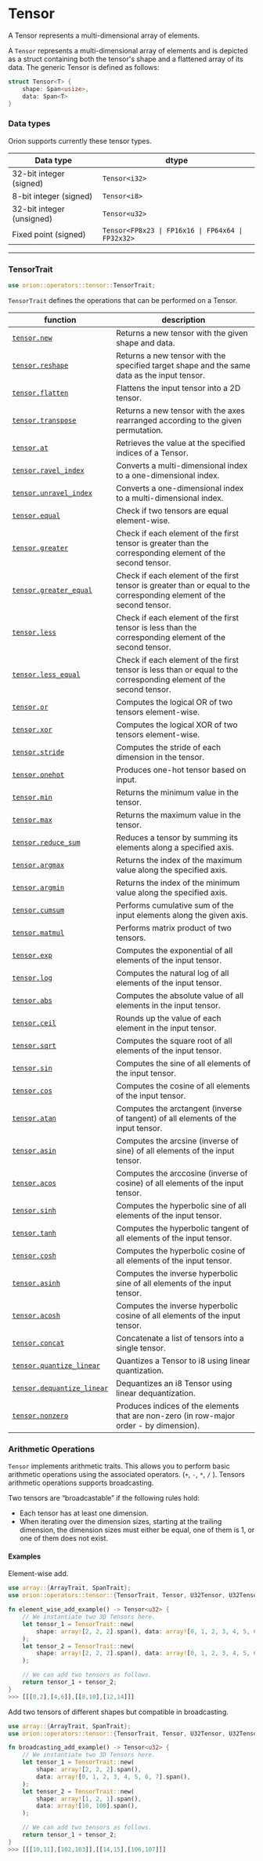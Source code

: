 # Tensor

A Tensor represents a multi-dimensional array of elements.

A `Tensor` represents a multi-dimensional array of elements and is depicted as a struct containing both the tensor's shape and a flattened array of its data. The generic Tensor is defined as follows:

```rust
struct Tensor<T> {
    shape: Span<usize>,
    data: Span<T>
}
```

### Data types

Orion supports currently these tensor types.

| Data type                 | dtype                                             |
| ------------------------- | ------------------------------------------------- |
| 32-bit integer (signed)   | `Tensor<i32>`                                     |
| 8-bit integer (signed)    | `Tensor<i8>`                                      |
| 32-bit integer (unsigned) | `Tensor<u32>`                                     |
| Fixed point (signed)      | `Tensor<FP8x23 \| FP16x16 \| FP64x64 \| FP32x32>` |

***

### Tensor**Trait**

```rust
use orion::operators::tensor::TensorTrait;
```

`TensorTrait` defines the operations that can be performed on a Tensor.

| function                                                   | description                                                                                                           |
| ---------------------------------------------------------- | --------------------------------------------------------------------------------------------------------------------- |
| [`tensor.new`](tensor.new.md)                              | Returns a new tensor with the given shape and data.                                                                   |
| [`tensor.reshape`](tensor.reshape.md)                      | Returns a new tensor with the specified target shape and the same data as the input tensor.                           |
| [`tensor.flatten`](tensor.flatten.md)                      | Flattens the input tensor into a 2D tensor.                                                                           |
| [`tensor.transpose`](tensor.transpose.md)                  | Returns a new tensor with the axes rearranged according to the given permutation.                                     |
| [`tensor.at`](tensor.at.md)                                | Retrieves the value at the specified indices of a Tensor.                                                             |
| [`tensor.ravel_index`](tensor.ravel\_index.md)             | Converts a multi-dimensional index to a one-dimensional index.                                                        |
| [`tensor.unravel_index`](tensor.unravel\_index.md)         | Converts a one-dimensional index to a multi-dimensional index.                                                        |
| [`tensor.equal`](tensor.equal.md)                          | Check if two tensors are equal element-wise.                                                                          |
| [`tensor.greater`](tensor.greater.md)                      | Check if each element of the first tensor is greater than the corresponding element of the second tensor.             |
| [`tensor.greater_equal`](tensor.greater\_equal.md)         | Check if each element of the first tensor is greater than or equal to the corresponding element of the second tensor. |
| [`tensor.less`](tensor.less.md)                            | Check if each element of the first tensor is less than the corresponding element of the second tensor.                |
| [`tensor.less_equal`](tensor.less\_equal.md)               | Check if each element of the first tensor is less than or equal to the corresponding element of the second tensor.    |
| [`tensor.or`](tensor.or.md)                                | Computes the logical OR of two tensors element-wise.                                                                  |
| [`tensor.xor`](tensor.xor.md)                              | Computes the logical XOR of two tensors element-wise.                                                                 |
| [`tensor.stride`](tensor.stride.md)                        | Computes the stride of each dimension in the tensor.                                                                  |
| [`tensor.onehot`](tensor.onehot.md)                        | Produces one-hot tensor based on input.                                                                               |
| [`tensor.min`](tensor.min.md)                              | Returns the minimum value in the tensor.                                                                              |
| [`tensor.max`](tensor.max.md)                              | Returns the maximum value in the tensor.                                                                              |
| [`tensor.reduce_sum`](tensor.reduce\_sum.md)               | Reduces a tensor by summing its elements along a specified axis.                                                      |
| [`tensor.argmax`](tensor.argmax.md)                        | Returns the index of the maximum value along the specified axis.                                                      |
| [`tensor.argmin`](tensor.argmin.md)                        | Returns the index of the minimum value along the specified axis.                                                      |
| [`tensor.cumsum`](tensor.cumsum.md)                        | Performs cumulative sum of the input elements along the given axis.                                                   |
| [`tensor.matmul`](tensor.matmul.md)                        | Performs matrix product of two tensors.                                                                               |
| [`tensor.exp`](tensor.exp.md)                              | Computes the exponential of all elements of the input tensor.                                                         |
| [`tensor.log`](tensor.log.md)                              | Computes the natural log of all elements of the input tensor.                                                         |
| [`tensor.abs`](tensor.abs.md)                              | Computes the absolute value of all elements in the input tensor.                                                      |
| [`tensor.ceil`](tensor.ceil.md)                            | Rounds up the value of each element in the input tensor.                                                              |
| [`tensor.sqrt`](tensor.sqrt.md)                            | Computes the square root of all elements of the input tensor.                                                         |
| [`tensor.sin`](tensor.sin.md)                              | Computes the sine of all elements of the input tensor.                                                                |
| [`tensor.cos`](tensor.cos.md)                              | Computes the cosine of all elements of the input tensor.                                                              |
| [`tensor.atan`](tensor.atan.md)                            | Computes the arctangent (inverse of tangent) of all elements of the input tensor.                                     |
| [`tensor.asin`](tensor.asin.md)                            | Computes the arcsine (inverse of sine) of all elements of the input tensor.                                           |
| [`tensor.acos`](tensor.acos.md)                            | Computes the arccosine (inverse of cosine) of all elements of the input tensor.                                       |
| [`tensor.sinh`](tensor.sinh.md)                            | Computes the hyperbolic sine of all elements of the input tensor.                                                     |
| [`tensor.tanh`](tensor.tanh.md)                            | Computes the hyperbolic tangent of all elements of the input tensor.                                                  |
| [`tensor.cosh`](tensor.cosh.md)                            | Computes the hyperbolic cosine of all elements of the input tensor.                                                   |
| [`tensor.asinh`](tensor.asinh.md)                          | Computes the inverse hyperbolic sine of all elements of the input tensor.                                             |
| [`tensor.acosh`](tensor.acosh.md)                          | Computes the inverse hyperbolic cosine of all elements of the input tensor.                                           |
| [`tensor.concat`](tensor.concat.md)                        | Concatenate a list of tensors into a single tensor.                                                                   |
| [`tensor.quantize_linear`](tensor.quantize\_linear.md)     | Quantizes a Tensor to i8 using linear quantization.                                                                   |
| [`tensor.dequantize_linear`](tensor.dequantize\_linear.md) | Dequantizes an i8 Tensor using linear dequantization.                                                                 |
| [`tensor.nonzero`](tensor.nonzero.md) | Produces indices of the elements that are non-zero (in row-major order - by dimension).                                                                 |
### Arithmetic Operations

`Tensor` implements arithmetic traits. This allows you to perform basic arithmetic operations using the associated operators. (`+`, `-`, `*`, `/` ). Tensors arithmetic operations supports broadcasting.

Two tensors are “broadcastable” if the following rules hold:

* Each tensor has at least one dimension.
* When iterating over the dimension sizes, starting at the trailing dimension, the dimension sizes must either be equal, one of them is 1, or one of them does not exist.

#### Examples

Element-wise add.

```rust
use array::{ArrayTrait, SpanTrait};
use orion::operators::tensor::{TensorTrait, Tensor, U32Tensor, U32TensorAdd};

fn element_wise_add_example() -> Tensor<u32> {
    // We instantiate two 3D Tensors here.
    let tensor_1 = TensorTrait::new(
        shape: array![2, 2, 2].span(), data: array![0, 1, 2, 3, 4, 5, 6, 7].span(),
    );
    let tensor_2 = TensorTrait::new(
        shape: array![2, 2, 2].span(), data: array![0, 1, 2, 3, 4, 5, 6, 7].span(),
    );

    // We can add two tensors as follows.
    return tensor_1 + tensor_2;
}
>>> [[[0,2],[4,6]],[[8,10],[12,14]]]
```

Add two tensors of different shapes but compatible in broadcasting.

```rust
use array::{ArrayTrait, SpanTrait};
use orion::operators::tensor::{TensorTrait, Tensor, U32Tensor, U32TensorAdd};

fn broadcasting_add_example() -> Tensor<u32> {
    // We instantiate two 3D Tensors here.
    let tensor_1 = TensorTrait::new(
        shape: array![2, 2, 2].span(),
        data: array![0, 1, 2, 3, 4, 5, 6, 7].span(),
    );
    let tensor_2 = TensorTrait::new(
        shape: array![1, 2, 1].span(),
        data: array![10, 100].span(),
    );

    // We can add two tensors as follows.
    return tensor_1 + tensor_2;
}
>>> [[[10,11],[102,103]],[[14,15],[106,107]]]
```
